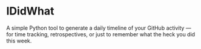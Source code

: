 # IDidWhat
A simple Python tool to generate a daily timeline of your GitHub activity — for time tracking, retrospectives, or just to remember what the heck you did this week.
